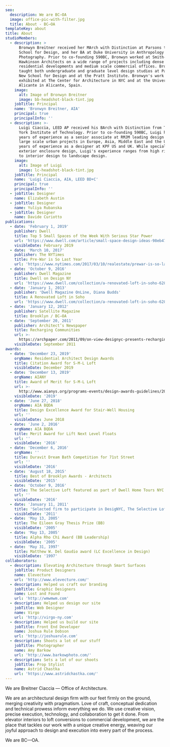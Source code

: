 ```yaml
---
seo:
  description: We are BC–OA
  image: office-pic-with-filter.jpg
  title: About - BC–OA
templateKey: about
title: About
studioMembers:
  - description: >
      Bronwyn Breitner received her MArch with Distinction at Parsons the New
      School for Design, and her BA at Duke University in Anthropology and
      Photography. Prior to co-founding 590BC, Bronwyn worked at Smith-Miller +
      Hawkinson Architects on a wide range of projects including dense urban
      residential developments and medium scale commercial offices. Bronwyn has
      taught both undergraduate and graduate level design studios at Parsons the
      New School for Design and at the Pratt Institute. Bronwyn's work has been
      exhibited at The Center for Architecture in NYC and at the University of
      Alicante in Alicante, Spain.
    image:
      alt: Image of Bronwyn Breitner
      image: bb-headshot-black-tint.jpg
    jobTitle: Principal
    name: 'Bronwyn Breitner, AIA'
    principal: true
    principalInfo: ''
  - description: >-
      Luigi Ciaccia, LEED AP received his BArch with Distinction from The New
      York Institute of Technology. Prior to co-founding 590BC, Luigi had 5
      years of experience as a senior associate at RMJM leading design teams on
      large scale urban projects in Europe, Asia, Middle East and the US, and 7
      years of experience as a designer at KPF US and UK. While specializing in
      exterior enclosure design, Luigi's experience ranges from high rise design
      to interior design to landscape design.
    image:
      alt: Image of Luigi
      image: lc-headshot-black-tint.jpg
    jobTitle: Principal
    name: 'Luigi Ciaccia, AIA, LEED BD+C'
    principal: true
    principalInfo: ''
  - jobTitle: Designer
    name: Elizabeth Austin
  - jobTitle: Designer
    name: Yuliya Rubanska
  - jobTitle: Designer
    name: Davide Curiotto
publications:
  - date: 'February 1, 2019'
    publisher: Dwell
    title: Top 5 Small Spaces of the Week With Serious Star Power
    url: 'https://www.dwell.com/article/small-space-design-ideas-98eb4748'
    visibleDate: February 2019
  - date: 'March 10, 2017'
    publisher: The NYTimes
    title: Pre-War is So Last Year
    url: 'https://www.nytimes.com/2017/03/10/realestate/prewar-is-so-last-year.html'
  - date: 'October 9, 2016'
    publisher: Dwell Magazine
    title: Dwell on Design NY
    url: 'https://www.dwell.com/collection/a-renovated-loft-in-soho-628c9992'
  - date: 'January 1, 2013'
    publisher: 'Dwell Magazine OnLine, Diana Budds'
    title: A Renovated Loft in Soho
    url: 'https://www.dwell.com/collection/a-renovated-loft-in-soho-628c9992'
  - date: 'January 12, 2012'
    publisher: Satellite Magazine
    title: Brooklyn / BC—OA
  - date: 'September 20, 2011'
    publisher: Architect’s Newspaper
    title: Recharging Communities
    url: >-
      https://archpaper.com/2011/09/on-view-designyc-presents-recharging-communities/
    visibleDate: September 2011
awards:
  - date: 'December 23, 2019'
    orgName: Residential Architect Design Awards
    title: Citation Award for S-M-L Loft
    visibleDate: December 2019
  - date: 'December 13, 2019'
    orgName: AIANY
    title: Award of Merit for S-M-L Loft
    url: >-
      http://www.aianys.org/programs-events/design-awards-guidelines/2019-design-award-recipients/
    visibleDate: '2019'
  - date: 'June 27, 2018'
    orgName: AIA BQDA
    title: Design Excellence Award for Stair-Well Housing
    url: ''
    visibleDate: June 2018
  - date: 'June 2, 2016'
    orgName: AIA BQDA
    title: Merit Award for Lift Next Level Floats
    url: ''
    visibleDate: '2016'
  - date: 'December 6, 2016'
    orgName: ''
    title: Duravit Dream Bath Competition for 71st Street
    url: ''
    visibleDate: '2016'
  - date: 'August 18, 2015'
    title: Best of Brooklyn Awards - Architects
    visibleDate: '2015'
  - date: 'October 9, 2016'
    title: The Selective Loft featured as part of Dwell Home Tours NYC
    url: ''
    visibleDate: '2016'
  - date: 'January 11, 2011'
    title: 'Selected firm to participate in DesigNYC, The Selective Loft'
    visibleDate: '2011'
  - date: 'May 13, 2005'
    title: The Eileen Gray Thesis Prize (BB)
    visibleDate: '2005'
  - date: 'May 13, 2005'
    title: Alpha Rho Chi Award (BB Leadership)
    visibleDate: '2005'
  - date: 'May 31, 1997'
    title: Matthew W. Del Gaudio award (LC Excellence in Design)
    visibleDate: '1997'
collaborators:
  - description: Elevating Architecture through Smart Surfaces
    jobTitle: Product Designers
    name: Elevecture
    url: 'http://www.elevecture.com/'
  - description: Helped us craft our branding
    jobTitle: Graphic Designers
    name: Lost and Found
    url: 'http://wmwmwm.com'
  - description: Helped us design our site
    jobTitle: Web Designer
    name: Virgo
    url: 'http://virgo-ny.com'
  - description: Helped us build our site
    jobTitle: Front End Developer
    name: Joshua Rule Dobson
    url: 'http://joshuarule.com'
  - description: Shoots a lot of our stuff
    jobTitle: Photographer
    name: Amy Barkow
    url: 'http://www.barkowphoto.com/'
  - description: Sets a lot of our shoots
    jobTitle: Prop Stylist
    name: Astrid Chastka
    url: 'https://www.astridchastka.com/'
---
```

We are Breitner Ciaccia — Office of Architecture. 

We are an architectural design firm with our feet firmly on the ground, merging creativity with pragmatism. Love of craft, conceptual dedication and technical prowess inform everything we do. We use creative vision, precise execution, technology, and collaboration to get it done. From elevator interiors to loft conversions to commercial development, we are the place that tackles our work with a unique creative energy, weaving our joyful approach to design and execution into every part of the process.

We are BC—OA.
